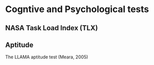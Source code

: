 # Cogntive and Psychological tests

## NASA Task Load Index (TLX)

## Aptitude

The LLAMA aptitude test (Meara, 2005)
